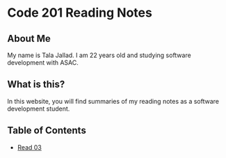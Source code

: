 # Code 201 Reading Notes

## About Me
My name is Tala Jallad. I am 22 years old and studying software development with ASAC.

## What is this?

In this website, you will find summaries of my reading notes as a software development student.

## Table of Contents

* [Read 03](Read03.md) 

